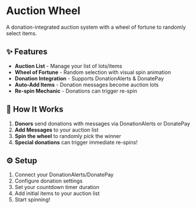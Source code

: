 # Auction Wheel

A donation-integrated auction system with a wheel of fortune to randomly select items.

## ✨ Features

- **Auction List** - Manage your list of lots/items
- **Wheel of Fortune** - Random selection with visual spin animation
- **Donation Integration** - Supports DonationAlerts & DonatePay
- **Auto-Add Items** - Donation messages become auction lots
- **Re-spin Mechanic** - Donations can trigger re-spin

## 🎯 How It Works

1. **Donors** send donations with messages via DonationAlerts or DonatePay
2. **Add Messages** to your auction list
3. **Spin the wheel** to randomly pick the winner
4. **Special donations** can trigger immediate re-spins!

## ⚙️ Setup

1. Connect your DonationAlerts/DonatePay
2. Configure donation settings
3. Set your countdown timer duration
4. Add initial items to your auction list
5. Start spinning!
